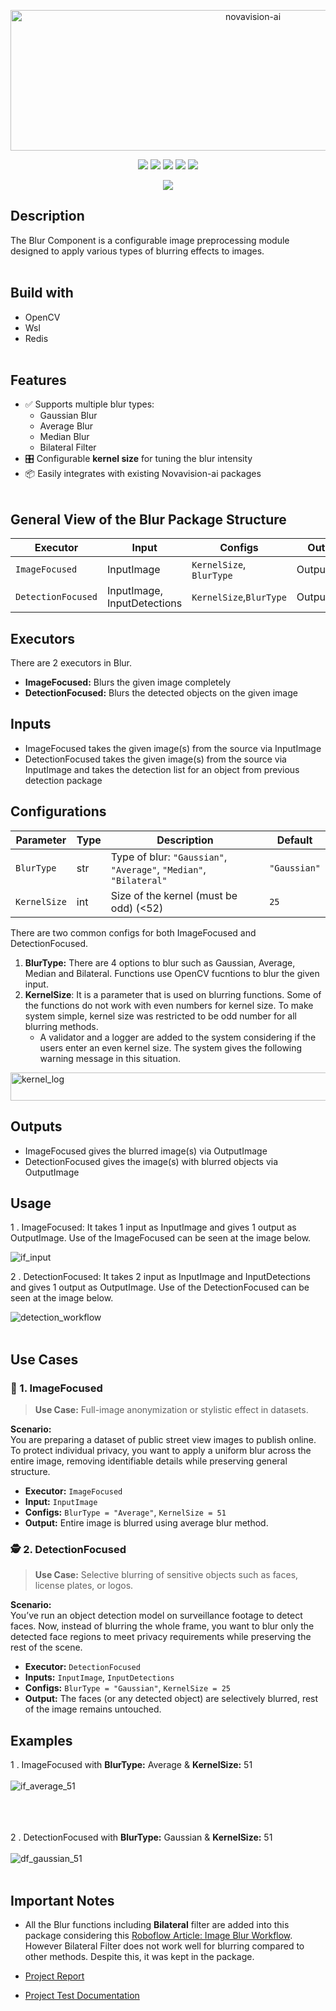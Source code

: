 

<p align="center">
  <img width="760" height="225" alt="novavision-ai" src="https://github.com/user-attachments/assets/2ab133c5-1eed-4cba-ae96-e7066b63d697" />
</p>

<p align="center">
  <img src="https://img.shields.io/badge/language-Python-blue?logo=python" />
  <img src="https://img.shields.io/badge/containerized-Docker-blue?logo=docker" />
  <img src="https://img.shields.io/badge/env-WSL-lightgrey?logo=windows" />
  <img src="https://img.shields.io/badge/service-Redis-red?logo=redis" />
  <img src="https://img.shields.io/badge/library-OpenCV-green?logo=opencv" />
</p>

<p align="center">
  <img src="https://github.com/user-attachments/assets/4c932c6f-748a-4549-992c-d44f1082c21e" />
</p>

## Description
The Blur Component is a configurable image preprocessing module designed to apply various types of blurring effects to images. 
<br><br>

## Build with
- OpenCV
- Wsl
- Redis
<br><br>

## Features
- ✅ Supports multiple blur types:
    - Gaussian Blur
    - Average Blur
    - Median Blur
    - Bilateral Filter
- 🎛️ Configurable **kernel size** for tuning the blur intensity
- 📦 Easily integrates with existing Novavision-ai packages 
<br><br>

## General View of the Blur Package Structure
| Executor            | Input                      | Configs                         | Outputs        |
|---------------------|----------------------------|----------------------------------|----------------|
| `ImageFocused`      | InputImage                 | `KernelSize`, `BlurType`     | OutputImage |
| `DetectionFocused`  | InputImage, InputDetections| `KernelSize`,`BlurType`     | OutputImage |

## Executors
There are 2 executors in Blur. 

- **ImageFocused:** Blurs the given image completely 
- **DetectionFocused:** Blurs the detected objects on the given image 

## Inputs
- ImageFocused takes the given image(s) from the source via InputImage
- DetectionFocused takes the given image(s) from the source via InputImage and takes the detection list for an object from previous detection package

## Configurations
| Parameter     | Type | Description                                           | Default      |
| ------------- | ---- | ----------------------------------------------------- | ------------ |
| `BlurType`   | str  | Type of blur: `"Gaussian"`, `"Average"`, `"Median"`, `"Bilateral"` | `"Gaussian"` |
| `KernelSize` | int  | Size of the kernel (must be odd) (<52)                 | `25`          |

There are two common configs for both ImageFocused and DetectionFocused. 
1.  **BlurType:** There are 4 options to blur such as Gaussian, Average, Median and Bilateral. Functions use OpenCV fucntions to blur the given input.
2.  **KernelSize**: It is a parameter that is used on blurring functions. Some of the functions do not work with even numbers for kernel size. To make system simple, kernel size was restricted to be odd number for all blurring methods.
    - A validator and a logger are added to the system considering if the users enter an even kernel size. The system gives the following warning message in this situation.

<img width="765" height="45" alt="kernel_log" src="https://github.com/user-attachments/assets/21ebb7e2-3917-43c0-9043-9a87f07b61e6" />

## Outputs
- ImageFocused gives the blurred image(s) via OutputImage
- DetectionFocused gives the image(s) with blurred objects via OutputImage

## Usage
1   . ImageFocused: It takes 1 input as InputImage and gives 1 output as OutputImage. Use of the ImageFocused can be seen at the image below.

![if_input](https://github.com/user-attachments/assets/b74abf1b-9c14-4a98-b876-5bd4f651e59c)

2   . DetectionFocused: It takes 2 input as InputImage and InputDetections and gives 1 output as OutputImage. Use of the DetectionFocused can be seen at the image below.

![detection_workflow](https://github.com/user-attachments/assets/3a977105-203a-43a0-bdf8-0d123d5014b9)
<br><br>

## Use Cases
### 📸 1. ImageFocused

> **Use Case:** Full-image anonymization or stylistic effect in datasets.

**Scenario:**  
You are preparing a dataset of public street view images to publish online. To protect individual privacy, you want to apply a uniform blur across the entire image, removing identifiable details while preserving general structure.

- **Executor:** `ImageFocused`  
- **Input:** `InputImage`  
- **Configs:** `BlurType = "Average"`, `KernelSize = 51`  
- **Output:** Entire image is blurred using average blur method.

### 🕵️ 2. DetectionFocused

> **Use Case:** Selective blurring of sensitive objects such as faces, license plates, or logos.

**Scenario:**  
You’ve run an object detection model on surveillance footage to detect faces. Now, instead of blurring the whole frame, you want to blur only the detected face regions to meet privacy requirements while preserving the rest of the scene.

- **Executor:** `DetectionFocused`  
- **Inputs:** `InputImage`, `InputDetections`  
- **Configs:** `BlurType = "Gaussian"`, `KernelSize = 25`  
- **Output:** The faces (or any detected object) are selectively blurred, rest of the image remains untouched.

## Examples
1   .  ImageFocused with **BlurType:** Average & **KernelSize:** 51 
<br><br>
![if_average_51](https://github.com/user-attachments/assets/36c88595-878e-4304-89a4-bb7f16c248ec) 
<br><br><br><br>

2  .  DetectionFocused with **BlurType:** Gaussian & **KernelSize:** 51
<br><br>
![df_gaussian_51](https://github.com/user-attachments/assets/ef140c6a-59f8-4b79-84fe-8633cc460037)
<br><br>

## Important Notes

- All the Blur functions including **Bilateral** filter are added into this package considering this [Roboflow Article: Image Blur Workflow](https://inference.roboflow.com/workflows/blocks/image_blur/). However Bilateral Filter does not work well for blurring compared to other methods. Despite this, it was kept in the package.

- [Project Report](https://docs.google.com/document/d/1AJtppCyoBo6kS0we25d6pRTlV03jA_eG8KQsy6pyfK0/edit?usp=sharing)

- [Project Test Documentation](https://docs.google.com/spreadsheets/d/1rCsDJH-zqn3cRMuv51Z539SmzpgLFfyM/edit?gid=1294141459#gid=1294141459)
